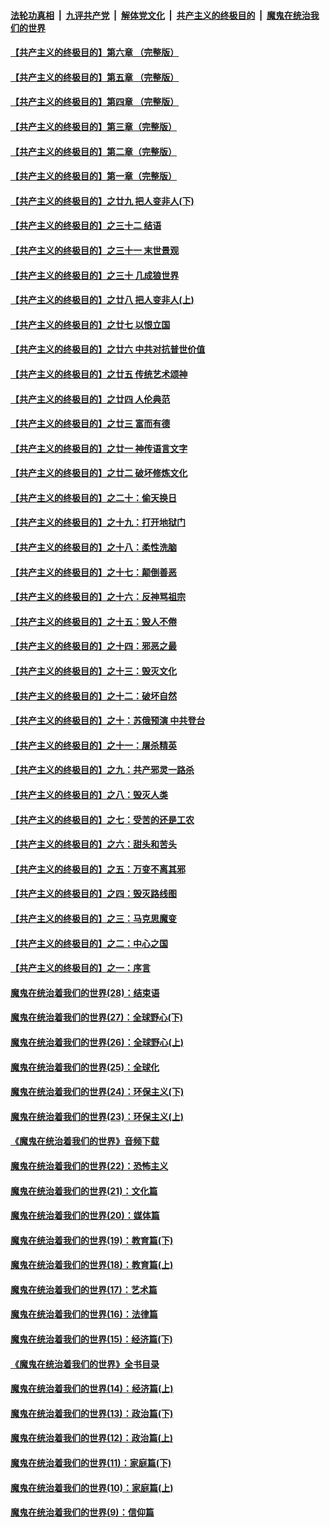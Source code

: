 

####  [法轮功真相](../../../../basic/blob/master/README.md?t=05231434) &nbsp;|&nbsp; [九评共产党](../../../../9ping.md/blob/master/README.md?t=05231434) &nbsp;|&nbsp; [解体党文化](../../../../jtdwh.md/blob/master/README.md?t=05231434)  &nbsp;|&nbsp; [共产主义的终极目的](../../../../gczydzjmd.md/blob/master/README.md?t=05231434) &nbsp;|&nbsp; [魔鬼在统治我们的世界](../../../../mgztzwmdsj.md/blob/master/README.md?t=05231434) 

#### [【共产主义的终极目的】第六章 （完整版）](../pages/nsc422/n11428913.md?t=05231434) 

#### [【共产主义的终极目的】第五章 （完整版）](../pages/nsc422/n11428912.md?t=05231434) 

#### [【共产主义的终极目的】第四章 （完整版）](../pages/nsc422/n11428907.md?t=05231434) 

#### [【共产主义的终极目的】第三章（完整版）](../pages/nsc422/n11428848.md?t=05231434) 

#### [【共产主义的终极目的】第二章（完整版）](../pages/nsc422/n11428831.md?t=05231434) 

#### [【共产主义的终极目的】第一章（完整版）](../pages/nsc422/n11417651.md?t=05231434) 

#### [【共产主义的终极目的】之廿九 把人变非人(下)](../pages/nsc422/n11344140.md?t=05231434) 

#### [【共产主义的终极目的】之三十二 结语](../pages/nsc422/n11360535.md?t=05231434) 

#### [【共产主义的终极目的】之三十一 末世景观](../pages/nsc422/n11351129.md?t=05231434) 

#### [【共产主义的终极目的】之三十 几成狼世界](../pages/nsc422/n11348280.md?t=05231434) 

#### [【共产主义的终极目的】之廿八 把人变非人(上)](../pages/nsc422/n11340492.md?t=05231434) 

#### [【共产主义的终极目的】之廿七 以恨立国](../pages/nsc422/n11336944.md?t=05231434) 

#### [【共产主义的终极目的】之廿六 中共对抗普世价值](../pages/nsc422/n11324785.md?t=05231434) 

#### [【共产主义的终极目的】之廿五 传统艺术颂神](../pages/nsc422/n11296396.md?t=05231434) 

#### [【共产主义的终极目的】之廿四 人伦典范](../pages/nsc422/n11296397.md?t=05231434) 

#### [【共产主义的终极目的】之廿三 富而有德](../pages/nsc422/n11283598.md?t=05231434) 

#### [【共产主义的终极目的】之廿一 神传语言文字](../pages/nsc422/n11263265.md?t=05231434) 

#### [【共产主义的终极目的】之廿二 破坏修炼文化](../pages/nsc422/n11245728.md?t=05231434) 

#### [【共产主义的终极目的】之二十：偷天换日](../pages/nsc422/n11238846.md?t=05231434) 

#### [【共产主义的终极目的】之十九：打开地狱门](../pages/nsc422/n11206376.md?t=05231434) 

#### [【共产主义的终极目的】之十八：柔性洗脑](../pages/nsc422/n11199994.md?t=05231434) 

#### [【共产主义的终极目的】之十七：颠倒善恶](../pages/nsc422/n11179782.md?t=05231434) 

#### [【共产主义的终极目的】之十六：反神骂祖宗](../pages/nsc422/n11166798.md?t=05231434) 

#### [【共产主义的终极目的】之十五：毁人不倦](../pages/nsc422/n11166792.md?t=05231434) 

#### [【共产主义的终极目的】之十四：邪恶之最](../pages/nsc422/n11150249.md?t=05231434) 

#### [【共产主义的终极目的】之十三：毁灭文化](../pages/nsc422/n11135227.md?t=05231434) 

#### [【共产主义的终极目的】之十二：破坏自然](../pages/nsc422/n11135214.md?t=05231434) 

#### [【共产主义的终极目的】之十：苏俄预演 中共登台](../pages/nsc422/n11118424.md?t=05231434) 

#### [【共产主义的终极目的】之十一：屠杀精英](../pages/nsc422/n11118442.md?t=05231434) 

#### [【共产主义的终极目的】之九：共产邪灵一路杀](../pages/nsc422/n11114139.md?t=05231434) 

#### [【共产主义的终极目的】之八：毁灭人类](../pages/nsc422/n11108503.md?t=05231434) 

#### [【共产主义的终极目的】之七：受苦的还是工农](../pages/nsc422/n11101809.md?t=05231434) 

#### [【共产主义的终极目的】之六：甜头和苦头](../pages/nsc422/n11096971.md?t=05231434) 

#### [【共产主义的终极目的】之五：万变不离其邪](../pages/nsc422/n11091285.md?t=05231434) 

#### [【共产主义的终极目的】之四：毁灭路线图](../pages/nsc422/n11086284.md?t=05231434) 

#### [【共产主义的终极目的】之三：马克思魔变](../pages/nsc422/n11061941.md?t=05231434) 

#### [【共产主义的终极目的】之二：中心之国](../pages/nsc422/n11047728.md?t=05231434) 

#### [【共产主义的终极目的】之一：序言](../pages/nsc422/n11086077.md?t=05231434) 

#### [魔鬼在统治着我们的世界(28)：结束语](../pages/nsc422/n10936246.md?t=05231434) 

#### [魔鬼在统治着我们的世界(27)：全球野心(下)](../pages/nsc422/n10928319.md?t=05231434) 

#### [魔鬼在统治着我们的世界(26)：全球野心(上)](../pages/nsc422/n10900318.md?t=05231434) 

#### [魔鬼在统治着我们的世界(25)：全球化](../pages/nsc422/n10788205.md?t=05231434) 

#### [魔鬼在统治着我们的世界(24)：环保主义(下)](../pages/nsc422/n10695307.md?t=05231434) 

#### [魔鬼在统治着我们的世界(23)：环保主义(上)](../pages/nsc422/n10688613.md?t=05231434) 

#### [《魔鬼在统治着我们的世界》音频下载](../pages/nsc422/n10635553.md?t=05231434) 

#### [魔鬼在统治着我们的世界(22)：恐怖主义](../pages/nsc422/n10614727.md?t=05231434) 

#### [魔鬼在统治着我们的世界(21)：文化篇](../pages/nsc422/n10597706.md?t=05231434) 

#### [魔鬼在统治着我们的世界(20)：媒体篇](../pages/nsc422/n10586579.md?t=05231434) 

#### [魔鬼在统治着我们的世界(19)：教育篇(下)](../pages/nsc422/n10564808.md?t=05231434) 

#### [魔鬼在统治着我们的世界(18)：教育篇(上)](../pages/nsc422/n10526970.md?t=05231434) 

#### [魔鬼在统治着我们的世界(17)：艺术篇](../pages/nsc422/n10499093.md?t=05231434) 

#### [魔鬼在统治着我们的世界(16)：法律篇](../pages/nsc422/n10485969.md?t=05231434) 

#### [魔鬼在统治着我们的世界(15)：经济篇(下)](../pages/nsc422/n10469975.md?t=05231434) 

#### [《魔鬼在统治着我们的世界》全书目录](../pages/nsc422/n10464261.md?t=05231434) 

#### [魔鬼在统治着我们的世界(14)：经济篇(上)](../pages/nsc422/n10457370.md?t=05231434) 

#### [魔鬼在统治着我们的世界(13)：政治篇(下)](../pages/nsc422/n10448270.md?t=05231434) 

#### [魔鬼在统治着我们的世界(12)：政治篇(上)](../pages/nsc422/n10444576.md?t=05231434) 

#### [魔鬼在统治着我们的世界(11)：家庭篇(下)](../pages/nsc422/n10440961.md?t=05231434) 

#### [魔鬼在统治着我们的世界(10)：家庭篇(上)](../pages/nsc422/n10435448.md?t=05231434) 

#### [魔鬼在统治着我们的世界(9)：信仰篇](../pages/nsc422/n10432159.md?t=05231434) 

